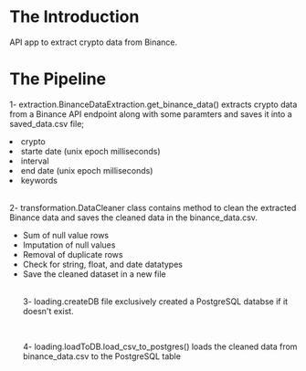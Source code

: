 # The Introduction
API app to extract crypto data from Binance.

# The Pipeline

1- extraction.BinanceDataExtraction.get_binance_data() extracts crypto data from a Binance API endpoint along with some paramters and saves it into a saved_data.csv file;
<ui>
  <li>crypto</li>
  <li>starte date (unix epoch milliseconds)</li>
  <li>interval</li>
  <li>end date (unix epoch milliseconds)</li>
  <li>keywords</li>
</ui>

<br>

2- transformation.DataCleaner class contains method to clean the extracted Binance data and saves the cleaned data in the binance_data.csv.
<ul>
  <li>Sum of null value rows</li>
  <li>Imputation of null values</li>
  <li>Removal of duplicate rows</li>
  <li>Check for string, float, and date datatypes</li>
  <li>Save the cleaned dataset in a new file</li>
</u>

<br>

3- loading.createDB file exclusively created a PostgreSQL databse if it doesn't exist.

<br>

4- loading.loadToDB.load_csv_to_postgres() loads the cleaned data from binance_data.csv to the PostgreSQL table

